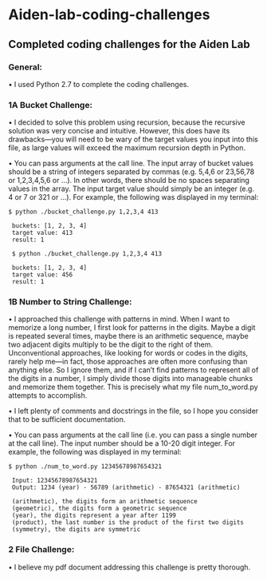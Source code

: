 # Aiden-lab-coding-challenges
## Completed coding challenges for the Aiden Lab

### General:

• I used Python 2.7 to complete the coding challenges.

### 1A Bucket Challenge:

• I decided to solve this problem using recursion, because the recursive solution was very
concise and intuitive. However, this does have its drawbacks—you will need to be wary of the target values you input into this file, as large values will exceed the maximum recursion depth in Python.

• You can pass arguments at the call line.
The input array of bucket values should be a string of integers separated by commas (e.g. 5,4,6 or 23,56,78 or 1,2,3,4,5,6 or ...). In other words, there should be no spaces separating values in the array.
The input target value should simply be an integer (e.g. 4 or 7 or 321 or ...).
For example, the following was displayed in my terminal:

```
$ python ./bucket_challenge.py 1,2,3,4 413

 buckets: [1, 2, 3, 4]
 target value: 413
 result: 1
 
 $ python ./bucket_challenge.py 1,2,3,4 413

 buckets: [1, 2, 3, 4]
 target value: 456
 result: 1
```

### 1B Number to String Challenge:

• I approached this challenge with patterns in mind. When I want to memorize a long
number, I first look for patterns in the digits. Maybe a digit is repeated several times, maybe there is an arithmetic sequence, maybe two adjacent digits multiply to be the digit to the right of them. Unconventional approaches, like looking for words or codes in the digits, rarely help me—in fact, those approaches are often more confusing than anything else. So I ignore them, and if I can’t find patterns to represent all of the digits in a number, I simply divide those digits into manageable chunks and memorize them together. This is precisely what my file num_to_word.py attempts to accomplish.

• I left plenty of comments and docstrings in the file, so I hope you consider that to be sufficient documentation.

• You can pass arguments at the call line (i.e. you can pass a single number at the call line).
The input number should be a 10-20 digit integer.
For example, the following was displayed in my terminal:

```
$ python ./num_to_word.py 12345678987654321

 Input: 12345678987654321
 Output: 1234 (year) - 56789 (arithmetic) - 87654321 (arithmetic)
 
 (arithmetic), the digits form an arithmetic sequence
 (geometric), the digits form a geometric sequence
 (year), the digits represent a year after 1199
 (product), the last number is the product of the first two digits
 (symmetry), the digits are symmetric
```

### 2 File Challenge:

• I believe my pdf document addressing this challenge is pretty thorough.
 
